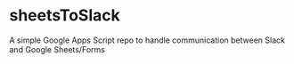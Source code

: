 # sheetsToSlack
A simple Google Apps Script repo to handle communication between Slack and Google Sheets/Forms
